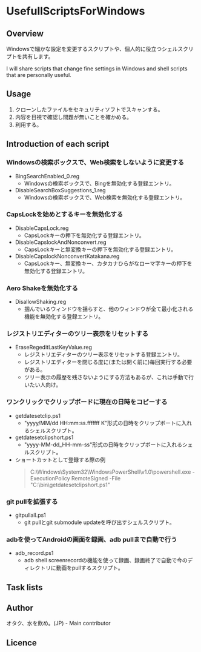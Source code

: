 # UsefullScriptsForWindows

## Overview
Windowsで細かな設定を変更するスクリプトや、個人的に役立つシェルスクリプトを共有します。

I will share scripts that change fine settings in Windows and shell scripts that are personally useful.

## Usage
1. クローンしたファイルをセキュリティソフトでスキャンする。
2. 内容を目視で確認し問題が無いことを確かめる。
3. 利用する。

## Introduction of each script
### Windowsの検索ボックスで、Web検索をしないように変更する
- BingSearchEnabled_0.reg
    - Windowsの検索ボックスで、Bingを無効化する登録エントリ。
- DisableSearchBoxSuggestions_1.reg
    - Windowsの検索ボックスで、Web検索を無効化する登録エントリ。

### CapsLockを始めとするキーを無効化する
- DisableCapsLock.reg
    - CapsLockキーの押下を無効化する登録エントリ。
- DisableCapslockAndNonconvert.reg
    - CapsLockキーと無変換キーの押下を無効化する登録エントリ。
- DisableCapslockNonconvertKatakana.reg
    - CapsLockキー、無変換キー、カタカナひらがなローマ字キーの押下を無効化する登録エントリ。

### Aero Shakeを無効化する
- DisallowShaking.reg
    - 掴んでいるウィンドウを揺らすと、他のウィンドウが全て最小化される機能を無効化する登録エントリ。

### レジストリエディターのツリー表示をリセットする
- EraseRegeditLastKeyValue.reg
    - レジストリエディターのツリー表示をリセットする登録エントリ。
    - レジストリエディターを閉じる度に(または開く前に)毎回実行する必要がある。
    - ツリー表示の履歴を残さないようにする方法もあるが、これは手動で行いたい人向け。

### ワンクリックでクリップボードに現在の日時をコピーする
- getdatesetclip.ps1
    - "yyyy/MM/dd HH:mm:ss.fffffff K"形式の日時をクリップボートに入れるシェルスクリプト。
- getdatesetclipshort.ps1
    - "yyyy-MM-dd_HH-mm-ss"形式の日時をクリップボートに入れるシェルスクリプト。
- ショートカットとして登録する際の例
    > C:\Windows\System32\WindowsPowerShell\v1.0\powershell.exe -ExecutionPolicy RemoteSigned -File "C:\bin\getdatesetclipshort.ps1"

### git pullを拡張する
- gitpullall.ps1
    - git pullとgit submodule updateを呼び出すシェルスクリプト。

### adbを使ってAndroidの画面を録画、adb pullまで自動で行う
- adb_record.ps1
    - adb shell screenrecordの機能を使って録画、録画終了で自動で今のディレクトリに動画をpullするスクリプト。

## Task lists

## Author
オタク、水を飲め。(JP) - Main contributor

## Licence